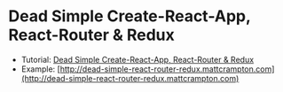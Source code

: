 # Dead Simple Create-React-App, React-Router & Redux

* Tutorial: [Dead Simple Create-React-App, React-Router & Redux](https://www.mattcrampton.com/blog/dead_simple_react_router_redux)
* Example: [http://dead-simple-react-router-redux.mattcrampton.com](http://dead-simple-react-router-redux.mattcrampton.com)